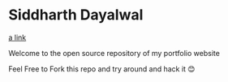 # Siddharth Dayalwal

[a link]("siddharthdayalwal.github.io")

Welcome to the open source repository of my portfolio website

Feel Free to Fork this repo and try around and hack it 😊

